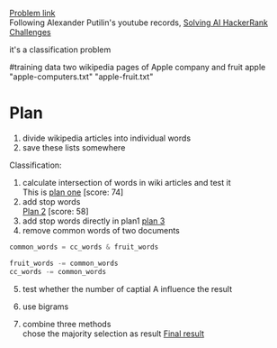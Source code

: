 [Problem link](https://www.hackerrank.com/challenges/byte-the-correct-apple) <br/>
Following Alexander Putilin's youtube records, [Solving AI HackerRank Challenges](https://www.youtube.com/watch?v=dPvWZhjL_Nk)<br/>

it's a classification problem

#training data
two wikipedia pages of Apple company and fruit apple
"apple-computers.txt"
"apple-fruit.txt"

# Plan
1) divide wikipedia articles into individual words
2) save these lists somewhere

Classification:<br/>
1) calculate intersection of words in wiki articles and test it <br/>
This is [plan one](./plan1.py) [score: 74] <br/>
2) add stop words <br/>
[Plan 2](./plan2.py) [score: 58] <br/>
3) add stop words directly in plan1
[plan 3](./plan3.py)
4) remove common words of two documents
```python
common_words = cc_words & fruit_words

fruit_words -= common_words
cc_words -= common_words
```
5) test whether the number of captial A influence the result

6) use bigrams

7) combine three methods <br/>
chose the majority selection as result
[Final result](./final.py)
